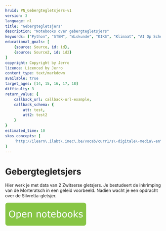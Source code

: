 ```yaml
---
hruid: PN_Gebergtegletsjers-v1
version: 3
language: nl
title: "Gebergtegletsjers"
description: "Notebooks over gebergtegletsjers"
keywords: ["Python", "STEM", "Wiskunde", "KIKS", "Klimaat", "AI Op School"]
educational_goals: [
    {source: Source, id: id}, 
    {source: Source2, id: id2}
]
copyright: Copyright by Jerro
licence: Licenced by Jerro
content_type: text/markdown
available: true
target_ages: [14, 15, 16, 17, 18]
difficulty: 3
return_value: {
    callback_url: callback-url-example,
    callback_schema: {
        att: test,
        att2: test2
    }
}
estimated_time: 10
skos_concepts: [
    'http://ilearn\.ilabt\.imec\.be/vocab/curr1/s\-digitale\-media\-en\-toepassingen'
]
---
```


# Gebergtegletsjers

Hier werk je met data van 2 Zwitserse gletsjers. Je bestudeert de inkrimping van de Morteratsch in een geleid voorbeeld. Nadien wacht je een opdracht over de Silvretta-gletsjer.

[![](embed/Knop.png "Knop")](https://kiks.ilabt.imec.be/jupyterhub/?id=1120 "Notebooks Klimaatverandering")
